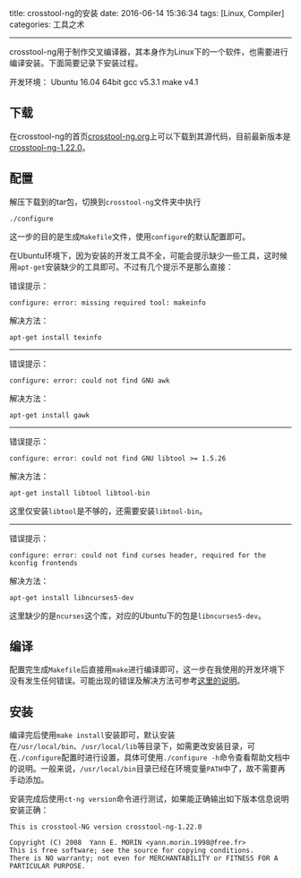 title: crosstool-ng的安装
date: 2016-06-14 15:36:34
tags: [Linux, Compiler]
categories: 工具之术

---

crosstool-ng用于制作交叉编译器，其本身作为Linux下的一个软件，也需要进行编译安装。下面简要记录下安装过程。

<!--more-->

开发环境：
Ubuntu 16.04 64bit
gcc v5.3.1
make v4.1

## 下载
在crosstool-ng的首页[crosstool-ng.org](http://crosstool-ng.org/)上可以下载到其源代码，目前最新版本是[crosstool-ng-1.22.0](http://crosstool-ng.org/download/crosstool-ng/crosstool-ng-1.22.0.tar.bz2)。

## 配置
解压下载到的tar包，切换到`crosstool-ng`文件夹中执行
``` shell
./configure
```

这一步的目的是生成`Makefile`文件，使用`configure`的默认配置即可。

在Ubuntu环境下，因为安装的开发工具不全，可能会提示缺少一些工具，这时候用`apt-get`安装缺少的工具即可。不过有几个提示不是那么直接：

错误提示：
``` shell
configure: error: missing required tool: makeinfo
```
解决方法：
``` shell
apt-get install texinfo
```

----------

错误提示：
``` shell
configure: error: could not find GNU awk
```
解决方法：
``` shell
apt-get install gawk
```

----------

错误提示：
``` shell
configure: error: could not find GNU libtool >= 1.5.26
```
解决方法：
``` shell
apt-get install libtool libtool-bin
```
这里仅安装`libtool`是不够的，还需要安装`libtool-bin`。

----------

错误提示：
``` shell
configure: error: could not find curses header, required for the kconfig frontends
```
解决方法：
``` shell
apt-get install libncurses5-dev
```
这里缺少的是`ncurses`这个库，对应的Ubuntu下的包是`libncurses5-dev`。

## 编译
配置完生成`Makefile`后直接用`make`进行编译即可，这一步在我使用的开发环境下没有发生任何错误。可能出现的错误及解决方法可参考[这里的说明](http://www.crifan.com/files/doc/docbook/crosstool_ng/release/html/crosstool_ng.html#crosstoool_ng_install_self_common_errors)。

## 安装
编译完后使用`make install`安装即可，默认安装在`/usr/local/bin`、`/usr/local/lib`等目录下，如需更改安装目录，可在`./configure`配置时进行设置，具体可使用`./configure -h`命令查看帮助文档中的说明。一般来说，`/usr/local/bin`目录已经在环境变量`PATH`中了，故不需要再手动添加。

安装完成后使用`ct-ng version`命令进行测试，如果能正确输出如下版本信息说明安装正确：
``` shell
This is crosstool-NG version crosstool-ng-1.22.0

Copyright (C) 2008  Yann E. MORIN <yann.morin.1998@free.fr>
This is free software; see the source for copying conditions.
There is NO warranty; not even for MERCHANTABILITY or FITNESS FOR A
PARTICULAR PURPOSE.
```

